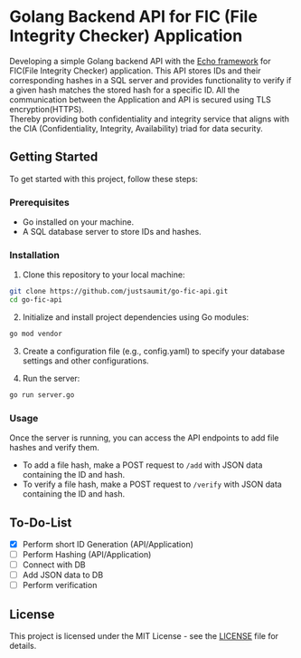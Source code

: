 # Golang Backend API for FIC (File Integrity Checker) Application
Developing a simple Golang backend API with the [Echo framework](https://github.com/labstack/echo) for FIC(File Integrity Checker) application. This API stores IDs and their corresponding hashes in a SQL server and provides functionality to verify if a given hash matches the stored hash for a specific ID. All the communication between the Application and API is secured using TLS encryption(HTTPS).  
Thereby providing both confidentiality and integrity service that aligns with the CIA (Confidentiality, Integrity, Availability) triad for data security.

## Getting Started

To get started with this project, follow these steps:

### Prerequisites

- Go installed on your machine.
- A SQL database server to store IDs and hashes.

### Installation

1. Clone this repository to your local machine:

  ```bash
  git clone https://github.com/justsaumit/go-fic-api.git
  cd go-fic-api
  ```

2. Initialize and install project dependencies using Go modules:

  ```bash
  go mod vendor
  ```

3. Create a configuration file (e.g., config.yaml) to specify your database settings and other configurations.

4. Run the server:

  ```bash
  go run server.go
  ```

### Usage

Once the server is running, you can access the API endpoints to add file hashes and verify them.

- To add a file hash, make a POST request to `/add` with JSON data containing the ID and hash.
- To verify a file hash, make a POST request to `/verify` with JSON data containing the ID and hash.

## To-Do-List
- [x] Perform short ID Generation (API/Application)
- [ ] Perform Hashing (API/Application)
- [ ] Connect with DB
- [ ] Add JSON data to DB
- [ ] Perform verification

## License

This project is licensed under the MIT License - see the [LICENSE](LICENSE) file for details.
